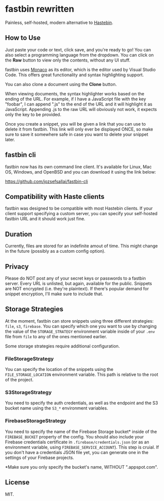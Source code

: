 # fastbin rewritten

Painless, self-hosted, modern alternative to [Hastebin](https://hastebin.com/).

## How to Use

Just paste your code or text, click save, and you're ready to go! You can also
select a programming language from the dropdown. You can click on the **Raw**
button to view only the contents, without any UI stuff.

fastbin uses [Monaco](https://microsoft.github.io/monaco-editor/) as its editor,
which is the editor used by Visual Studio Code. This offers great functionality
and syntax highlighting support.

You can also clone a document using the **Clone** button.

When viewing documents, the syntax highlighter works based on the ending of the
URL. For example, if I have a JavaScript file with the key "foobar", I can
append ".js" to the end of the URL and it will highlight it as JavaScript.
Appending .js to the raw URL will obviously not work, it expects only the key to
be provided.

Once you create a snippet, you will be given a link that you can use to delete
it from fastbin. This link will only ever be displayed ONCE, so make sure to
save it somewhere safe in case you want to delete your snippet later.

## fastbin cli

fastbin now has its own command line client. It's available for Linux, Mac OS,
Windows, and OpenBSD and you can download it using the link below:

https://github.com/jozsefsallai/fastbin-cli

## Compatibility with Haste clients

fastbin was designed to be compatible with most Hastebin clients. If your client
support specifying a custom server, you can specify your self-hosted fastbin URL
and it should work just fine.

## Duration

Currently, files are stored for an indefinite amout of time. This might change
in the future (possibly as a custom config option).

## Privacy

Please do NOT post any of your secret keys or passwords to a fastbin server.
Every URL is unlisted, but again, available for the public. Snippets are NOT
encrypted (i.e. they're plaintext). If there's popular demand for snippet
encryption, I'll make sure to include that.

## Storage Strategies

At the moment, fastbin can store snippets using three different strategies:
`file`, `s3`, `firebase`. You can specify which one you want to use by changing
the value of the `STORAGE_STRATEGY` environment variable inside of your `.env`
file from `file` to any of the ones mentioned earlier.

Some storage strategies require additional configuration.

### FileStorageStrategy

You can specify the location of the snippets using the `FILE_STORAGE_LOCATION`
environment variable. This path is relative to the root of the project.

### S3StorageStrategy

You need to specify the auth credentials, as well as the endpoint and the S3
bucket name using the `S3_*` environment variables.

### FirebaseStorageStrategy

You need to specify the name of the Firebase Storage bucket\* inside of the
`FIREBASE_BUCKET` property of the config. You should also include your Firebase
credentials certificate in `.firebase/credentials.json` (or as an environment
variable, using `FIREBASE_SERVICE_ACCOUNT`). This step is cruial. If you don't
have a credentials JSON file yet, you can generate one in the settings of your
Firebase projects.

\*Make sure you only specify the bucket's name, WITHOUT ".appspot.com".

## License

MIT.
